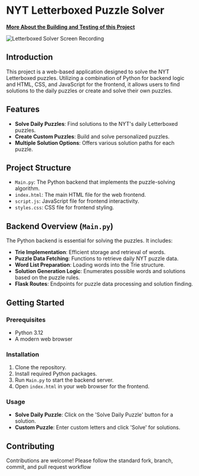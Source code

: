 # NYT Letterboxed Puzzle Solver
[**More About the Building and Testing of this Project**](https://medium.com/@andrewnord/unboxing-the-puzzle-how-i-mastered-nyt-letterboxed-with-an-algorithm-6fc1cf6519dc)

![Letterboxed Solver Screen Recording](https://github.com/AndrewNordstrom/NYT_LetterBoxed_Solver/assets/89470090/59b46232-5beb-4967-ba71-1839bda679ee)

## Introduction
This project is a web-based application designed to solve the NYT Letterboxed puzzles. Utilizing a combination of Python for backend logic and HTML, CSS, and JavaScript for the frontend, it allows users to find solutions to the daily puzzles or create and solve their own puzzles.

## Features
- **Solve Daily Puzzles**: Find solutions to the NYT's daily Letterboxed puzzles.
- **Create Custom Puzzles**: Build and solve personalized puzzles.
- **Multiple Solution Options**: Offers various solution paths for each puzzle.

## Project Structure
- `Main.py`: The Python backend that implements the puzzle-solving algorithm.
- `index.html`: The main HTML file for the web frontend.
- `script.js`: JavaScript file for frontend interactivity.
- `styles.css`: CSS file for frontend styling.

## Backend Overview (`Main.py`)
The Python backend is essential for solving the puzzles. It includes:
- **Trie Implementation**: Efficient storage and retrieval of words.
- **Puzzle Data Fetching**: Functions to retrieve daily NYT puzzle data.
- **Word List Preparation**: Loading words into the Trie structure.
- **Solution Generation Logic**: Enumerates possible words and solutions based on the puzzle rules.
- **Flask Routes**: Endpoints for puzzle data processing and solution finding.

## Getting Started
### Prerequisites
- Python 3.12
- A modern web browser

### Installation
1. Clone the repository.
2. Install required Python packages.
3. Run `Main.py` to start the backend server.
4. Open `index.html` in your web browser for the frontend.

### Usage
- **Solve Daily Puzzle**: Click on the 'Solve Daily Puzzle' button for a solution.
- **Custom Puzzle**: Enter custom letters and click 'Solve' for solutions.

## Contributing
Contributions are welcome! Please follow the standard fork, branch, commit, and pull request workflow
